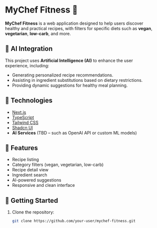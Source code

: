# MyChef Fitness 🍏

**MyChef Fitness** is a web application designed to help users discover healthy and practical recipes, with filters for specific diets such as **vegan**, **vegetarian**, **low-carb**, and more.

## 🤖 AI Integration
This project uses **Artificial Intelligence (AI)** to enhance the user experience, including:
- Generating personalized recipe recommendations.
- Assisting in ingredient substitutions based on dietary restrictions.
- Providing dynamic suggestions for healthy meal planning.

## 🚀 Technologies
- [Next.js](https://nextjs.org/)
- [TypeScript](https://www.typescriptlang.org/)
- [Tailwind CSS](https://tailwindcss.com/)
- [Shadcn UI](https://ui.shadcn.com/)
- **AI Services** (TBD – such as OpenAI API or custom ML models)

## 🥗 Features
- Recipe listing
- Category filters (vegan, vegetarian, low-carb)
- Recipe detail view
- Ingredient search
- AI-powered suggestions
- Responsive and clean interface

## 🔧 Getting Started
1. Clone the repository:
   ```bash
   git clone https://github.com/your-user/mychef-fitness.git
